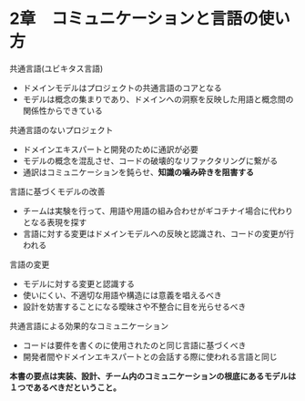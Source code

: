 # 2章　コミュニケーションと言語の使い方

共通言語(ユビキタス言語)
- ドメインモデルはプロジェクトの共通言語のコアとなる
- モデルは概念の集まりであり、ドメインへの洞察を反映した用語と概念間の関係性からできている
<!-- - モデルとコードを結び合せる重要な役割を担っている -->

共通言語のないプロジェクト
- ドメインエキスパートと開発のために通訳が必要
- モデルの概念を混乱させ、コードの破壊的なリファクタリングに繋がる
- 通訳はコミュニケーションを鈍らせ、**知識の噛み砕きを阻害する**

言語に基づくモデルの改善
- チームは実験を行って、用語や用語の組み合わせがギコチナイ場合に代わりとなる表現を探す
- 言語に対する変更はドメインモデルへの反映と認識され、コードの変更が行われる

言語の変更
- モデルに対する変更と認識する
- 使いにくい、不適切な用語や構造には意義を唱えるべき
- 設計を妨害することになる曖昧さや不整合に目を光らせるべき

共通言語による効果的なコミュニケーション
- コードは要件を書くのに使用されたのと同じ言語に基づくべき
- 開発者間やドメインエキスパートとの会話する際に使われる言語と同じ

**本書の要点は実装、設計、チーム内のコミュニケーションの根底にあるモデルは１つであるべきだということ。**
